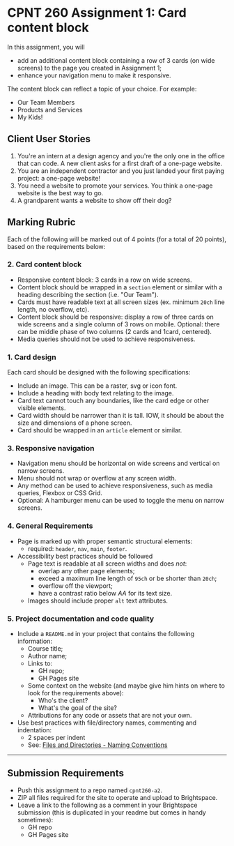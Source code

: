 # CPNT 260 Assignment 1: Card content block
In this assignment, you will
- add an additional content block containing a row of 3 cards (on wide screens) to the page you created in Assignment 1;
- enhance your navigation menu to make it responsive.

The content block can reflect a topic of your choice. For example:
- Our Team Members
- Products and Services
- My Kids!

## Client User Stories
1. You're an intern at a design agency and you're the only one in the office that can code. A new client asks for a first draft of a one-page website.
2. You are an independent contractor and you just landed your first paying project: a one-page website!
3. You need a website to promote your services. You think a one-page website is the best way to go.
4. A grandparent wants a website to show off their dog?

## Marking Rubric
Each of the following will be marked out of 4 points (for a total of 20 points), based on the requirements below:

### 2. Card content block
- Responsive content block: 3 cards in a row on wide screens.
- Content block should be wrapped in a `section` element or similar with a heading describing the section (i.e. "Our Team").
- Cards must have readable text at all screen sizes (ex. minimum `20ch` line length, no overflow, etc).
- Content block should be responsive: display a row of three cards on wide screens and a single column of 3 rows on mobile. Optional: there can be middle phase of two columns (2 cards and 1card, centered).
- Media queries should not be used to achieve responsiveness.

### 1. Card design
Each card should be designed with the following specifications:
- Include an image. This can be a raster, svg or icon font.
- Include a heading with body text relating to the image.
- Card text cannot touch any boundaries, like the card edge or other visible elements.
- Card width should be narrower than it is tall. IOW, it should be about the size and dimensions of a phone screen.
- Card should be wrapped in an `article` element or similar.

### 3. Responsive navigation
- Navigation menu should be horizontal on wide screens and vertical on narrow screens.
- Menu should not wrap or overflow at any screen width.
- Any method can be used to achieve responsiveness, such as media queries, Flexbox or CSS Grid.
- Optional: A hamburger menu can be used to toggle the menu on narrow screens.

### 4. General Requirements
- Page is marked up with proper semantic structural elements: 
  - required: `header`, `nav`, `main`, `footer`.
- Accessibility best practices should be followed
  - Page text is readable at all screen widths and does _not_: 
    - overlap any other page elements;
    - exceed a maximum line length of `95ch` or be shorter than `20ch`;
    - overflow off the viewport;
    - have a contrast ratio below _AA_ for its text size.
  - Images should include proper `alt` text attributes.

### 5. Project documentation and code quality
- Include a `README.md` in your project that contains the following information:
  - Course title;
  - Author name;
  - Links to:
    - GH repo;
    - GH Pages site
  - Some context on the website (and maybe give him hints on where to look for the requirements above):
    - Who's the client?
    - What's the goal of the site?
  - Attributions for any code or assets that are not your own.
- Use best practices with file/directory names, commenting and indentation:
  - 2 spaces per indent
  - See: [Files and Directories - Naming Conventions](https://sait-wbdv.github.io/winter-2021/cheatsheets/naming-conventions/)

---

## Submission Requirements
- Push this assignment to a repo named `cpnt260-a2`.
- ZIP all files required for the site to operate and upload to Brightspace. 
- Leave a link to the following as a comment in your Brightspace submission (this is duplicated in your readme but comes in handy sometimes):
  - GH repo
  - GH Pages site

